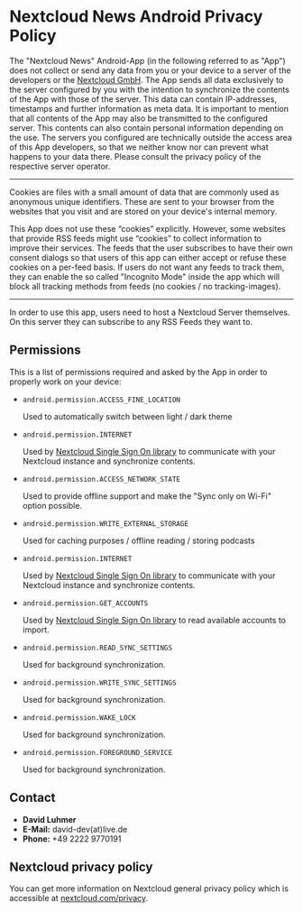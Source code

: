 # Nextcloud News Android Privacy Policy

The "Nextcloud News" Android-App (in the following referred to as "App") does not collect or send any data from you or your device to a server of the developers or the [Nextcloud GmbH](https://nextcloud.com/). The App sends all data exclusively to the server configured by you with the intention to synchronize the contents of the App with those of the server. This data can contain IP-addresses, timestamps and further information as meta data.
It is important to mention that all contents of the App may also be transmitted to the configured server. This contents can also contain personal information depending on the use. The servers you configured are technically outside the access area of this App developers, so that we neither know nor can prevent what happens to your data there. Please consult the privacy policy of the respective server operator.

----------

Cookies are files with a small amount of data that are commonly used as anonymous unique identifiers. These are sent to your browser from the websites that you visit and are stored on your device's internal memory.

This App does not use these “cookies” explicitly. However, some websites that provide RSS feeds might use “cookies” to collect information to improve their services.
The feeds that the user subscribes to have their own consent dialogs so that users of this app can either accept or refuse these cookies on a per-feed basis.
If users do not want any feeds to track them, they can enable the so called "Incognito Mode" inside the app which will block all tracking methods from feeds (no cookies / no tracking-images).

----------

In order to use this app, users need to host a Nextcloud Server themselves. On this server they can subscribe to any RSS Feeds they want to.

## Permissions

This is a list of permissions required and asked by the App in order to properly work on your device:

- `android.permission.ACCESS_FINE_LOCATION`

  Used to automatically switch between light / dark theme

- `android.permission.INTERNET`

  Used by [Nextcloud Single Sign On library](https://github.com/nextcloud/Android-SingleSignOn/) to communicate with your Nextcloud instance and synchronize contents.

- `android.permission.ACCESS_NETWORK_STATE`

  Used to provide offline support and make the "Sync only on Wi-Fi" option possible.

- `android.permission.WRITE_EXTERNAL_STORAGE`

  Used for caching purposes / offline reading / storing podcasts

- `android.permission.INTERNET`

  Used by [Nextcloud Single Sign On library](https://github.com/nextcloud/Android-SingleSignOn/) to communicate with your Nextcloud instance and synchronize contents.

- `android.permission.GET_ACCOUNTS`

  Used by [Nextcloud Single Sign On library](https://github.com/nextcloud/Android-SingleSignOn/) to read available accounts to import.

- `android.permission.READ_SYNC_SETTINGS`

  Used for background synchronization.

- `android.permission.WRITE_SYNC_SETTINGS`

  Used for background synchronization.

- `android.permission.WAKE_LOCK`

  Used for background synchronization.

- `android.permission.FOREGROUND_SERVICE`

  Used for background synchronization.



## Contact

- **David Luhmer**
- **E-Mail:** david-dev(at)live.de
- **Phone:** +49 2222 9770191


## Nextcloud privacy policy

You can get more information on Nextcloud general privacy policy which is accessible at [nextcloud.com/privacy](https://nextcloud.com/privacy/).
